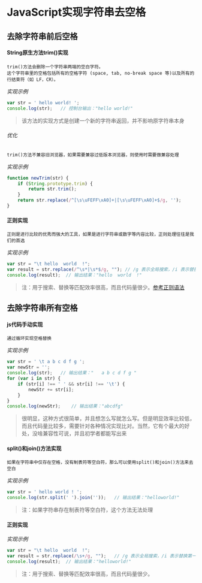 # JavaScript实现字符串去空格

## 去除字符串前后空格

#### String原生方法trim()实现

	trim()方法会删除一个字符串两端的空白字符。
	这个字符串里的空格包括所有的空格字符 (space, tab, no-break space 等)以及所有的行结束符（如 LF，CR）。

*实现示例*

```js
var str = ' hello world! ';
console.log(str);	// 控制台输出："hello world!"
```

> 该方法的实现方式是创建一个新的字符串返回，并不影响原字符串本身

###### 优化

	trim()方法不兼容旧浏览器，如果需要兼容过低版本浏览器，则使用时需要做兼容处理

*实现示例*

```js
function newTrim(str) {
	if (String.prototype.trim) {
		return str.trim();
	}
	return str.replace(/^[\s\uFEFF\xA0]+|[\s\uFEFF\xA0]+$/g, '');
}
```

#### 正则实现

	正则是进行比较的优秀而强大的工具，如果是进行字符串或数字等内容比较，正则处理往往是我们的首选

*实现示例*

```js
var str = "\t hello  world  !";
var result = str.replace(/^\s*|\s*$/g, "");	// /g 表示全局搜索，/i 表示替换第一个
console.log(result);  // 输出结果："hello  world  !"
```

> 注：用于搜索、替换等匹配效率很高，而且代码量很少。[参考正则语法](/开发积累/正则表达式/正则表达式基本用法.md)


## 去除字符串所有空格

#### js代码手动实现

	通过循环实现空格替换

*实现示例*

```js
var str = ' \t a b c d f g ';
var newStr = '';
console.log(str);	// 输出结果："	a b c d f g "
for (var i in str) {
	if (str[i] !== ' ' && str[i] !== '\t') {
		newStr += str[i];
	}
}
console.log(newStr);	// 输出结果："abcdfg"
```

> 很明显，这种方式很简单，并且想怎么写就怎么写。但是明显效率比较低，而且代码量比较多，需要针对各种情况实现比对。当然，它有个最大的好处，没啥兼容性可说，并且初学者都能写出来

#### split()和join()方法实现

	如果在字符串中仅存在空格，没有制表符等空白符，那么可以使用split()和join()方法来去空白

*实现示例*

```js
var str = ' hello world ! ';
console.log(str.split(' ').join(''));	// 输出结果："helloworld!"
```

> 注：如果字符串存在制表符等空白符，这个方法无法处理

#### 正则实现

*实现示例*

```js
var str = "\t hello  world  !";
var result = str.replace(/\s+/g, "");	// /g 表示全局搜索，/i 表示替换第一个
console.log(result);  // 输出结果："helloworld!"
```

> 注：用于搜索、替换等匹配效率很高，而且代码量很少。
